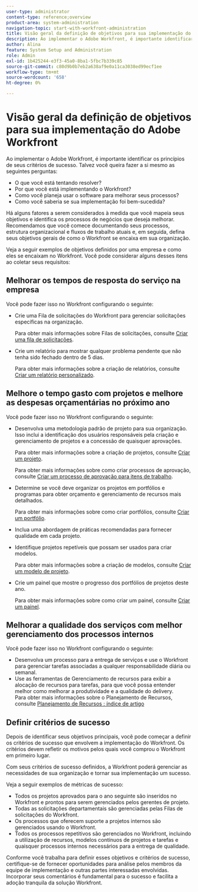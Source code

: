 ```yaml
---
user-type: administrator
content-type: reference;overview
product-area: system-administration
navigation-topic: start-with-workfront-administration
title: Visão geral da definição de objetivos para sua implementação do Adobe Workfront
description: Ao implementar o Adobe Workfront, é importante identificar os princípios de seus critérios de sucesso. Recomendamos que você comece documentando seus processos, estrutura organizacional e fluxos de trabalho atuais e, em seguida, defina seus objetivos gerais de como o Workfront se encaixará em sua organização.
author: Alina
feature: System Setup and Administration
role: Admin
exl-id: 1b425244-e3f3-45a0-8ba1-5fbc7b339c85
source-git-commit: c80d9b0b7eb2a638af9e0a11ca3038ed99ecf1ee
workflow-type: tm+mt
source-wordcount: '658'
ht-degree: 0%

---
```


# Visão geral da definição de objetivos para sua implementação do Adobe Workfront

<!--Audited: 12/2023-->

Ao implementar o Adobe Workfront, é importante identificar os princípios de seus critérios de sucesso. Talvez você queira fazer a si mesmo as seguintes perguntas:

* O que você está tentando resolver?
* Por que você está implementando o Workfront?
* Como você planeja usar o software para melhorar seus processos?
* Como você saberia se sua implementação foi bem-sucedida?

Há alguns fatores a serem considerados à medida que você mapeia seus objetivos e identifica os processos de negócios que deseja melhorar. Recomendamos que você comece documentando seus processos, estrutura organizacional e fluxos de trabalho atuais e, em seguida, defina seus objetivos gerais de como o Workfront se encaixa em sua organização.

Veja a seguir exemplos de objetivos definidos por uma empresa e como eles se encaixam no Workfront. Você pode considerar alguns desses itens ao coletar seus requisitos:

## Melhorar os tempos de resposta do serviço na empresa

Você pode fazer isso no Workfront configurando o seguinte:

* Crie uma Fila de solicitações do Workfront para gerenciar solicitações específicas na organização.

  Para obter mais informações sobre Filas de solicitações, consulte [Criar uma fila de solicitações](../../manage-work/requests/create-and-manage-request-queues/create-request-queue.md).

* Crie um relatório para mostrar qualquer problema pendente que não tenha sido fechado dentro de 5 dias.

  Para obter mais informações sobre a criação de relatórios, consulte [Criar um relatório personalizado](../../reports-and-dashboards/reports/creating-and-managing-reports/create-custom-report.md).

## Melhore o tempo gasto com projetos e melhore as despesas orçamentárias no próximo ano

Você pode fazer isso no Workfront configurando o seguinte:

* Desenvolva uma metodologia padrão de projeto para sua organização. Isso inclui a identificação dos usuários responsáveis pela criação e gerenciamento de projetos e a concessão de quaisquer aprovações.

  Para obter mais informações sobre a criação de projetos, consulte [Criar um projeto](../../manage-work/projects/create-projects/create-project.md).

  Para obter mais informações sobre como criar processos de aprovação, consulte [Criar um processo de aprovação para itens de trabalho](../../administration-and-setup/customize-workfront/configure-approval-milestone-processes/create-approval-processes.md).

* Determine se você deve organizar os projetos em portfólios e programas para obter orçamento e gerenciamento de recursos mais detalhados.

  Para obter mais informações sobre como criar portfólios, consulte [Criar um portfólio](../../manage-work/portfolios/create-and-manage-portfolios/create-portfolios.md).

* Inclua uma abordagem de práticas recomendadas para fornecer qualidade em cada projeto.
* Identifique projetos repetíveis que possam ser usados para criar modelos.

  Para obter mais informações sobre a criação de modelos, consulte [Criar um modelo de projeto](../../manage-work/projects/create-and-manage-templates/create-template.md).

* Crie um painel que mostre o progresso dos portfólios de projetos deste ano.

  Para obter mais informações sobre como criar um painel, consulte [Criar um painel](../../reports-and-dashboards/dashboards/creating-and-managing-dashboards/create-dashboard.md).

## Melhorar a qualidade dos serviços com melhor gerenciamento dos processos internos

Você pode fazer isso no Workfront configurando o seguinte:

* Desenvolva um processo para a entrega de serviços e use o Workfront para gerenciar tarefas associadas a qualquer responsabilidade diária ou semanal.
* Use as ferramentas de Gerenciamento de recursos para exibir a alocação de recursos para tarefas, para que você possa entender melhor como melhorar a produtividade e a qualidade do delivery.\
  Para obter mais informações sobre o Planejamento de Recursos, consulte [Planejamento de Recursos : índice de artigo](../../resource-mgmt/resource-planning/resource-planning-overview.md)

## Definir critérios de sucesso

Depois de identificar seus objetivos principais, você pode começar a definir os critérios de sucesso que envolvem a implementação do Workfront. Os critérios devem refletir os motivos pelos quais você comprou o Workfront em primeiro lugar.

Com seus critérios de sucesso definidos, a Workfront poderá gerenciar as necessidades de sua organização e tornar sua implementação um sucesso.

Veja a seguir exemplos de métricas de sucesso:

* Todos os projetos aprovados para o ano seguinte são inseridos no Workfront e prontos para serem gerenciados pelos gerentes de projeto.
* Todas as solicitações departamentais são gerenciadas pelas Filas de solicitações do Workfront.
* Os processos que oferecem suporte a projetos internos são gerenciados usando o Workfront.
* Todos os processos repetitivos são gerenciados no Workfront, incluindo a utilização de recursos, modelos contínuos de projetos e tarefas e quaisquer processos internos necessários para a entrega de qualidade.

Conforme você trabalha para definir esses objetivos e critérios de sucesso, certifique-se de fornecer oportunidades para análise pelos membros da equipe de implementação e outras partes interessadas envolvidas. Incorporar seus comentários é fundamental para o sucesso e facilita a adoção tranquila da solução Workfront.
